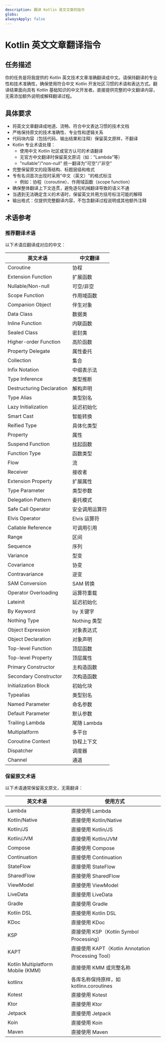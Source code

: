 ```yaml
---
description: 翻译 Kotlin 英文文章的指令
globs:
alwaysApply: false
---
```

<!-- modified: 2025-03-27 19:46 -->
# Kotlin 英文文章翻译指令

## 任务描述

你的任务是将我提供的 Kotlin 英文技术文章准确翻译成中文。请保持翻译的专业性和技术准确性，确保使用符合中文 Kotlin 开发社区习惯的术语和表达方式。翻译结果面向具有 Kotlin 基础知识的中文开发者。直接提供完整的中文翻译内容，无需添加额外说明或解释翻译过程。

## 具体要求

- 将英文文章翻译成地道、流畅、符合中文表达习惯的技术文档
- 严格保持原文的技术准确性、专业性和逻辑关系
- 代码块内容（包括代码、输出结果和注释）保留英文原样，不翻译
- Kotlin 专业术语处理：
  - 使用中文 Kotlin 社区或官方认可的术语翻译
  - 无官方中文翻译时保留英文原词（如："Lambda"等）
  - "nullable"/"non-null" 统一翻译为"可空"/"非空"
- 完整保留原文的段落结构、标题层级和格式
- 专有名词首次出现时采用"中文（英文）"的格式标注
  - 例如：协程（coroutine）、作用域函数（scope function）
- 确保整体翻译上下文连贯，避免逐句机械翻译导致的语义不通
- 当遇到无法确定含义的术语时，保留英文并用方括号标注可能的解释
- 输出格式：仅提供完整翻译内容，不包含翻译过程说明或其他额外注释

## 术语参考

### 推荐翻译术语

以下术语应翻译成对应的中文：

| 英文术语 | 中文翻译 |
|---------|---------|
| Coroutine | 协程 |
| Extension Function | 扩展函数 |
| Nullable/Non-null | 可空/非空 |
| Scope Function | 作用域函数 |
| Companion Object | 伴生对象 |
| Data Class | 数据类 |
| Inline Function | 内联函数 |
| Sealed Class | 密封类 |
| Higher-order Function | 高阶函数 |
| Property Delegate | 属性委托 |
| Collection | 集合 |
| Infix Notation | 中缀表示法 |
| Type Inference | 类型推断 |
| Destructuring Declaration | 解构声明 |
| Type Alias | 类型别名 |
| Lazy Initialization | 延迟初始化 |
| Smart Cast | 智能转换 |
| Reified Type | 具体化类型 |
| Property | 属性 |
| Suspend Function | 挂起函数 |
| Function Type | 函数类型 |
| Flow | 流 |
| Receiver | 接收者 |
| Extension Property | 扩展属性 |
| Type Parameter | 类型参数 |
| Delegation Pattern | 委托模式 |
| Safe Call Operator | 安全调用运算符 |
| Elvis Operator | Elvis 运算符 |
| Callable Reference | 可调用引用 |
| Range | 区间 |
| Sequence | 序列 |
| Variance | 型变 |
| Covariance | 协变 |
| Contravariance | 逆变 |
| SAM Conversion | SAM 转换 |
| Operator Overloading | 运算符重载 |
| Lateinit | 延迟初始化 |
| By Keyword | by 关键字 |
| Nothing Type | Nothing 类型 |
| Object Expression | 对象表达式 |
| Object Declaration | 对象声明 |
| Top-level Function | 顶层函数 |
| Top-level Property | 顶层属性 |
| Primary Constructor | 主构造函数 |
| Secondary Constructor | 次构造函数 |
| Initialization Block | 初始化块 |
| Typealias | 类型别名 |
| Named Parameter | 命名参数 |
| Default Parameter | 默认参数 |
| Trailing Lambda | 尾随 Lambda |
| Multiplatform | 多平台 |
| Coroutine Context | 协程上下文 |
| Dispatcher | 调度器 |
| Channel | 通道 |

### 保留原文术语

以下术语通常保留英文原文，无需翻译：

| 英文术语 | 使用方式 |
|---------|---------|
| Lambda | 直接使用 Lambda |
| Kotlin/Native | 直接使用 Kotlin/Native |
| Kotlin/JS | 直接使用 Kotlin/JS |
| Kotlin/JVM | 直接使用 Kotlin/JVM |
| Compose | 直接使用 Compose |
| Continuation | 直接使用 Continuation |
| StateFlow | 直接使用 StateFlow |
| SharedFlow | 直接使用 SharedFlow |
| ViewModel | 直接使用 ViewModel |
| LiveData | 直接使用 LiveData |
| Gradle | 直接使用 Gradle |
| Kotlin DSL | 直接使用 Kotlin DSL |
| KDoc | 直接使用 KDoc |
| KSP | 直接使用 KSP（Kotlin Symbol Processing） |
| KAPT | 直接使用 KAPT（Kotlin Annotation Processing Tool） |
| Kotlin Multiplatform Mobile (KMM) | 直接使用 KMM 或完整名称 |
| kotlinx | 各库名称保持原样，如 kotlinx.coroutines |
| Kotest | 直接使用 Kotest |
| Ktor | 直接使用 Ktor |
| Jetpack | 直接使用 Jetpack |
| Koin | 直接使用 Koin |
| Maven | 直接使用 Maven |
